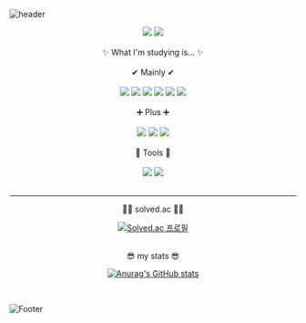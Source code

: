 ![header](https://capsule-render.vercel.app/api?type=waving&color=auto&height=200&section=header&text=Goni%20Archive&fontSize=70)

<div align="center">
<a href="https://hits.seeyoufarm.com"><img src="https://hits.seeyoufarm.com/api/count/incr/badge.svg?url=https%3A%2F%2Fgithub.com%2Fsagongjieun&count_bg=%23000000&title_bg=%23000000&icon=github.svg&icon_color=%23FFFFFF&title=GITHUB&edge_flat=false"/></a> <a href="https://hits.seeyoufarm.com"><img src="https://hits.seeyoufarm.com/api/count/incr/badge.svg?url=https%3A%2F%2Fking-goni.tistory.com&count_bg=%23000000&title_bg=%23000000&icon=&icon_color=%23000000&title=TISTORY&edge_flat=false"/></a>
</div>
 
<br />
 
<div align="center">
✨ What I'm studying is... ✨
</div>

<br />

<div align="center">
 ✔ Mainly ✔
</div>

<br />

<div align="center">
  <img src="https://img.shields.io/badge/HTML-E34F26?style=flat-square&logo=HTML5&logoColor=white"/> <img src="https://img.shields.io/badge/CSS-1572B6?style=flat-square&logo=CSS3&logoColor=white"/> <img src="https://img.shields.io/badge/JavaScript-F7DF1E?style=flat-square&logo=JavaScript&logoColor=white"/> <img src="https://img.shields.io/badge/React-61DAFB?style=flat-square&logo=React&logoColor=white"/> <img src="https://img.shields.io/badge/Next.js-000000?style=flat-square&logo=Next.js&logoColor=white"/> <img src="https://img.shields.io/badge/Redux-764ABC?style=flat-square&logo=Redux&logoColor=white"/>
</div>

<br />

<div align="center">
  ➕ Plus ➕
</div>

<br />

<div align="center">
  <img src="https://img.shields.io/badge/Python-3776AB?style=flat-square&logo=Python&logoColor=white"/> <a href="https://velog.io/@goni"><img src="https://img.shields.io/badge/Velog-20C997?style=flat-square&logo=Velog&logoColor=white"/></a> <img src="https://img.shields.io/badge/Notion-000000?style=flat-square&logo=Notion&logoColor=white"/>
</div>

<br />

<div align="center">
  🔨 Tools 🔨
</div>

<br />

<div align="center">
  <img src="https://img.shields.io/badge/Visual Studio Code-007ACC?style=flat-square&logo=Visual Studio Code&logoColor=white"/> <a href="https://github.com/sagongjieun"><img src="https://img.shields.io/badge/GitHub-181717?style=flat-square&logo=GitHub&logoColor=white"/></a>
</div>

<br />
<hr>

<div align="center">
  👩‍💻 solved.ac 👩‍💻  

<br />

  [![Solved.ac
프로필](http://mazassumnida.wtf/api/v2/generate_badge?boj=ths04021)](https://solved.ac/ths04021)
</div>

<br />

<div align="center">
 😎 my stats 😎  
 
<br />

  [![Anurag's GitHub stats](https://github-readme-stats.vercel.app/api?username=sagongjieun)](https://github.com/sagongjieun/github-readme-stats)
</div>

<br />

![Footer](https://capsule-render.vercel.app/api?type=waving&color=auto&height=200&section=footer)

